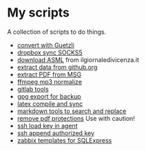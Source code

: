 # My scripts

A collection of scripts to do things.

* [convert with Guetzli](bat_guetzli/)
* [dropbox sync SOCKS5](Dropbox-Sync-SOCKS5/)
* [download ASML](ilgiornaledivicenza.it/) from ilgiornaledivicenza.it
* [extract data from github.org](extract-data-from-github-org/)
* [extract PDF from MSG](extract_PDF_from_MSG/)
* [ffmpeg mp3 normalize](ffmpeg_mp3_normalize/)
* [gitlab tools](gitlab/)
* [gpg export for backup](gpg_export/)
* [latex compile and sync](tex-compile-and-sync/)
* [markdown tools to search and replace](md_tools/)
* [remove pdf protections](removepdfprotections/) Use with caution!
* [ssh load key in agent](ssh_loadkey/)
* [ssh append authorized key](ssh_authorizekey/)
* [zabbix templates for SQLExpress](zabbix/)
